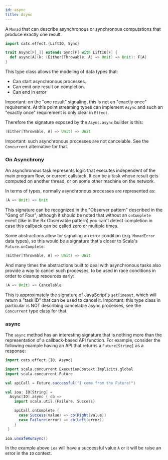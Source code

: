 ```yaml
---
id: async
title: Async
---
```


A `Monad` that can describe asynchronous or synchronous computations that produce exactly one result.

```scala mdoc:silent
import cats.effect.{LiftIO, Sync}

trait Async[F[_]] extends Sync[F] with LiftIO[F] {
  def async[A](k: (Either[Throwable, A] => Unit) => Unit): F[A]
}
```

This type class allows the modeling of data types that:
- Can start asynchronous processes.
- Can emit one result on completion.
- Can end in error

Important: on the "one result" signaling, this is not an "exactly once" requirement. At this point streaming types can implement `Async` and such an "exactly once" requirement is only clear in `Effect`.

Therefore the signature exposed by the `Async.async` builder is this:

```scala
(Either[Throwable, A] => Unit) => Unit
```

Important: such asynchronous processes are not cancelable. See the `Concurrent` alternative for that.

### On Asynchrony

An asynchronous task represents logic that executes independent of the main program flow, or current callstack. It can be a task whose result gets computed on another thread, or on some other machine on the network.

In terms of types, normally asynchronous processes are represented as:

```scala
(A => Unit) => Unit
```

This signature can be recognized in the "Observer pattern" described in the "Gang of Four", although it should be noted that without an `onComplete` event (like in the Rx Observable pattern) you can't detect completion in case this callback can be called zero or multiple times.

Some abstractions allow for signaling an error condition (e.g. `MonadError` data types), so this would be a signature that's closer to Scala's `Future.onComplete`:

```scala
(Either[Throwable, A] => Unit) => Unit
```

And many times the abstractions built to deal with asynchronous tasks also provide a way to cancel such processes, to be used in race conditions in order to cleanup resources early:

```scala
(A => Unit) => Cancelable
```

This is approximately the signature of JavaScript's `setTimeout`, which will return a "task ID" that can be used to cancel it. Important: this type class in particular is NOT describing cancelable async processes, see the `Concurrent` type class for that.

### async

The `async` method has an interesting signature that is nothing more than the representation of a callback-based API function. For example, consider the following example having an API that returns a `Future[String]` as a response:

```scala mdoc:reset:silent
import cats.effect.{IO, Async}

import scala.concurrent.ExecutionContext.Implicits.global
import scala.concurrent.Future

val apiCall = Future.successful("I come from the Future!")

val ioa: IO[String] =
  Async[IO].async { cb =>
    import scala.util.{Failure, Success}

    apiCall.onComplete {
      case Success(value) => cb(Right(value))
      case Failure(error) => cb(Left(error))
    }
 }

ioa.unsafeRunSync()
```

In the example above `ioa` will have a successful value `A` or it will be raise an error in the `IO` context.
